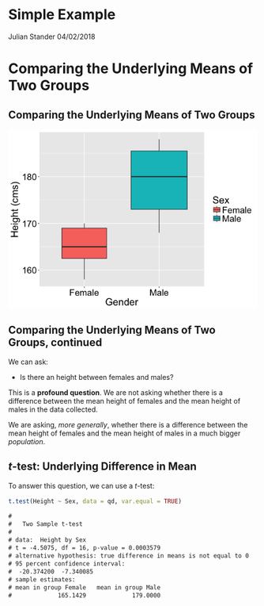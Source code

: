 Simple Example
================
Julian Stander
04/02/2018

Comparing the Underlying Means of Two Groups
============================================

Comparing the Underlying Means of Two Groups
--------------------------------------------

![](Simple_Example_files/figure-markdown_github/unnamed-chunk-1-1.png)

Comparing the Underlying Means of Two Groups, continued
-------------------------------------------------------

We can ask:

-   Is there an height between females and males?

This is a **profound question**. We are not asking whether there is a difference between the mean height of females and the mean height of males in the data collected.

We are asking, *more generally*, whether there is a difference between the mean height of females and the mean height of males in a much bigger *population*.

*t*-test: Underlying Difference in Mean
---------------------------------------

To answer this question, we can use a *t*-test:

``` r
t.test(Height ~ Sex, data = qd, var.equal = TRUE)
```

    # 
    #   Two Sample t-test
    # 
    # data:  Height by Sex
    # t = -4.5075, df = 16, p-value = 0.0003579
    # alternative hypothesis: true difference in means is not equal to 0
    # 95 percent confidence interval:
    #  -20.374200  -7.340085
    # sample estimates:
    # mean in group Female   mean in group Male 
    #             165.1429             179.0000
